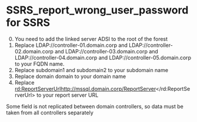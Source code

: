 # SSRS_report_wrong_user_password for SSRS

0. You need to add the linked server ADSI to the root of the forest 
1. Replace LDAP://controller-01.domain.corp and LDAP://controller-02.domain.corp and LDAP://controller-03.domain.corp and LDAP://controller-04.domain.corp and LDAP://controller-05.domain.corp to your FQDN name.
2. Replace <Value>subdomain1</Value> and <Value>subdomain2</Value> to your subdomain name
3. Replace <ParameterValue>
            <Value>domain</Value>
            <Label>domain</Label>
          </ParameterValue> to your domain name
4. Replace   <rd:ReportServerUrl>http://mssql.domain.corp/ReportServer</rd:ReportServerUrl> to your report server URL

Some field is not replicated between domain controllers, so data must be taken from all controllers separately
